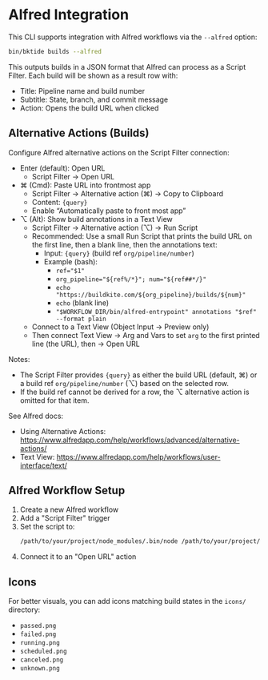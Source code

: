 # Alfred Integration

This CLI supports integration with Alfred workflows via the `--alfred` option:

```bash
bin/bktide builds --alfred
```

This outputs builds in a JSON format that Alfred can process as a Script Filter. Each build will be shown as a result row with:

- Title: Pipeline name and build number
- Subtitle: State, branch, and commit message
- Action: Opens the build URL when clicked

## Alternative Actions (Builds)

Configure Alfred alternative actions on the Script Filter connection:

- Enter (default): Open URL
  - Script Filter → Open URL
- ⌘ (Cmd): Paste URL into frontmost app
  - Script Filter → Alternative action (⌘) → Copy to Clipboard
  - Content: `{query}`
  - Enable “Automatically paste to front most app”
- ⌥ (Alt): Show build annotations in a Text View
  - Script Filter → Alternative action (⌥) → Run Script
  - Recommended: Use a small Run Script that prints the build URL on the first line, then a blank line, then the annotations text:
    - Input: `{query}` (build ref `org/pipeline/number`)
    - Example (bash):
      - `ref="$1"`
      - `org_pipeline="${ref%/*}"; num="${ref##*/}"`
      - `echo "https://buildkite.com/${org_pipeline}/builds/${num}"`
      - `echo` (blank line)
      - `"$WORKFLOW_DIR/bin/alfred-entrypoint" annotations "$ref" --format plain`
  - Connect to a Text View (Object Input → Preview only)
  - Then connect Text View → Arg and Vars to set `arg` to the first printed line (the URL), then → Open URL

Notes:
- The Script Filter provides `{query}` as either the build URL (default, ⌘) or a build ref `org/pipeline/number` (⌥) based on the selected row.
- If the build ref cannot be derived for a row, the ⌥ alternative action is omitted for that item.

See Alfred docs:
- Using Alternative Actions: https://www.alfredapp.com/help/workflows/advanced/alternative-actions/
- Text View: https://www.alfredapp.com/help/workflows/user-interface/text/

## Alfred Workflow Setup

1. Create a new Alfred workflow
2. Add a "Script Filter" trigger
3. Set the script to:
   ```bash
   /path/to/your/project/node_modules/.bin/node /path/to/your/project/dist/index.js builds --alfred
   ```
4. Connect it to an "Open URL" action

## Icons

For better visuals, you can add icons matching build states in the `icons/` directory:
- `passed.png`
- `failed.png`
- `running.png`
- `scheduled.png`
- `canceled.png`
- `unknown.png` 